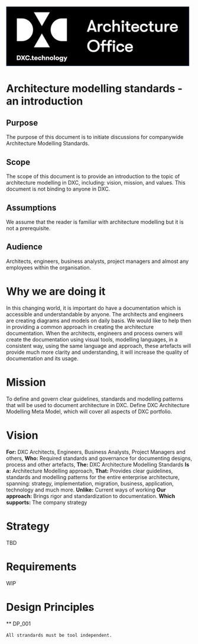 ![Architecture Office](./_images/AO-Logo.png)

# Architecture modelling standards - an introduction

## Purpose
The purpose of this document is to initiate discussions for companywide Architecture Modelling Standards. 

## Scope
The scope of this document is to provide an introduction to the topic of architecture modelling in DXC, including: vision, mission, and values. This document is not binding to anyone in DXC. 

## Assumptions
We assume that the reader is familiar with architecture modelling but it is not a prerequisite. 

## Audience
Architects, engineers, business analysts, project managers and almost any employees within the organisation.

# Why we are doing it
In this changing world, it is important do have a documentation which is accessible and understandable by anyone. The architects and engineers are creating diagrams and models on daily basis. We would like to help then in providing a common approach in creating the architecture documentation. When the architects, engineers and process owners will create the documentation using visual tools, modelling languages, in a consistent way, using the same language and approach, these artefacts will provide much more clarity and understanding, it will increase the quality of documentation and its usage.

# Mission
To define and govern clear guidelines, standards and modelling patterns that will be used to document architecture in DXC. Define DXC Architecture Modelling Meta Model, which will cover all aspects of DXC portfolio.

# Vision
**For:** DXC Architects, Engineers, Business Analysts, Project Managers and others,
**Who:** Required standards and governance for documenting designs, process and other artefacts,
**The:** DXC Architecture Modelling Standards
**Is a:** Architecture Modelling approach,
**That:** Provides clear guidelines, standards and modelling patterns for the entire enterprise architecture, spanning: strategy, implementation, migration, business, application, technology and much more. 
**Unlike:** Current ways of working
**Our approach:** Brings rigor and standardization to documentation.
**Which supports:**	The company strategy

# Strategy
TBD

# Requirements
WIP

# Design Principles

** DP_001
```
All strandards must be tool independent.
```
